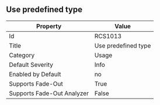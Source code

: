 ## Use predefined type

Property | Value
--- | --- 
Id | RCS1013
Title | Use predefined type
Category | Usage
Default Severity | Info
Enabled by Default | no
Supports Fade-Out | True
Supports Fade-Out Analyzer | False
